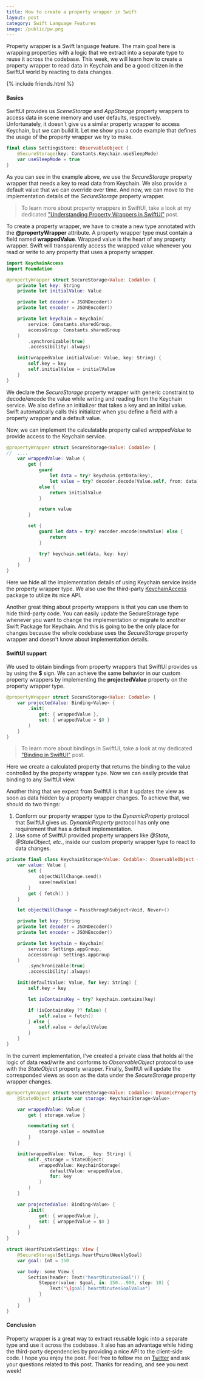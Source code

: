 ```yaml
---
title: How to create a property wrapper in Swift
layout: post
category: Swift Language Features
image: /public/pw.png
---
```


Property wrapper is a Swift language feature. The main goal here is wrapping properties with a logic that we extract into a separate type to reuse it across the codebase. This week, we will learn how to create a property wrapper to read data in Keychain and be a good citizen in the SwiftUI world by reacting to data changes.

{% include friends.html %}

#### Basics
SwiftUI provides us *SceneStorage* and *AppStorage* property wrappers to access data in scene memory and user defaults, respectively. Unfortunately, it doesn't give us a similar property wrapper to access Keychain, but we can build it. Let me show you a code example that defines the usage of the property wrapper we try to make.

```swift
final class SettingsStore: ObservableObject {
    @SecureStorage(key: Constants.Keychain.useSleepMode)
    var useSleepMode = true
}
```

As you can see in the example above, we use the *SecureStorage* property wrapper that needs a key to read data from Keychain. We also provide a default value that we can override over time. And now, we can move to the implementation details of the *SecureStorage* property wrapper.

> To learn more about property wrappers in SwiftUI, take a look at my dedicated ["Understanding Property Wrappers in SwiftUI"](/2019/06/12/understanding-property-wrappers-in-swiftui/) post.

To create a property wrapper, we have to create a new type annotated with the **@propertyWrapper** attribute. A property wrapper type must contain a field named **wrappedValue**. Wrapped value is the heart of any property wrapper. Swift will transparently access the wrapped value whenever you read or write to any property that uses a property wrapper.

```swift
import KeychainAccess
import Foundation

@propertyWrapper struct SecureStorage<Value: Codable> {
    private let key: String
    private let initialValue: Value

    private let decoder = JSONDecoder()
    private let encoder = JSONEncoder()

    private let keychain = Keychain(
        service: Constants.sharedGroup,
        accessGroup: Constants.sharedGroup
    )
        .synchronizable(true)
        .accessibility(.always)

    init(wrappedValue initialValue: Value, key: String) {
        self.key = key
        self.initialValue = initialValue
    }
}
```

We declare the *SecureStorage* property wrapper with generic constraint to decode/encode the value while writing and reading from the Keychain service. We also define an initializer that takes a key and an initial value. Swift automatically calls this initializer when you define a field with a property wrapper and a default value.

Now, we can implement the calculatable property called *wrappedValue* to provide access to the Keychain service.

```swift
@propertyWrapper struct SecureStorage<Value: Codable> {
//  ....
    var wrappedValue: Value {
        get {
            guard
                let data = try? keychain.getData(key),
                let value = try? decoder.decode(Value.self, from: data)
            else {
                return initialValue
            }

            return value
        }

        set {
            guard let data = try? encoder.encode(newValue) else {
                return
            }

            try? keychain.set(data, key: key)
        }
    }
}
```

Here we hide all the implementation details of using Keychain service inside the property wrapper type. We also use the third-party [KeychainAccess](https://github.com/kishikawakatsumi/KeychainAccess) package to utilize its nice API. 

Another great thing about property wrappers is that you can use them to hide third-party code. You can easily update the SecureStorage type whenever you want to change the implementation or migrate to another Swift Package for Keychain. And this is going to be the only place for changes because the whole codebase uses the *SecureStorage* property wrapper and doesn't know about implementation details.

#### SwiftUI support
We used to obtain bindings from property wrappers that SwiftUI provides us by using the **$** sign. We can achieve the same behavior in our custom property wrappers by implementing the **projectedValue** property on the property wrapper type.

```swift
@propertyWrapper struct SecureStorage<Value: Codable> {
    var projectedValue: Binding<Value> {
        .init(
            get: { wrappedValue },
            set: { wrappedValue = $0 }
        )
    }
}
```

> To learn more about bindings in SwiftUI, take a look at my dedicated ["Binding in SwiftUI"](/2020/04/08/binding-in-swiftui/) post.

Here we create a calculated property that returns the binding to the value controlled by the property wrapper type. Now we can easily provide that binding to any SwiftUI view.

Another thing that we expect from SwiftUI is that it updates the view as soon as data hidden by a property wrapper changes. To achieve that, we should do two things:
1. Conform our property wrapper type to the *DynamicProperty* protocol that SwiftUI gives us. *DynamicProperty* protocol has only one requirement that has a default implementation.
2. Use some of SwiftUI provided property wrappers like *@State, @StateObject, etc.*, inside our custom property wrapper type to react to data changes.

```swift
private final class KeychainStorage<Value: Codable>: ObservableObject {
    var value: Value {
        set {
            objectWillChange.send()
            save(newValue)
        }
        get { fetch() }
    }

    let objectWillChange = PassthroughSubject<Void, Never>()

    private let key: String
    private let decoder = JSONDecoder()
    private let encoder = JSONEncoder()

    private let keychain = Keychain(
        service: Settings.appGroup,
        accessGroup: Settings.appGroup
    )
        .synchronizable(true)
        .accessibility(.always)

    init(defaultValue: Value, for key: String) {
        self.key = key

        let isContainsKey = try? keychain.contains(key)

        if (isContainsKey ?? false) {
            self.value = fetch()
        } else {
            self.value = defaultValue
        }
    }
}
```

In the current implementation, I've created a private class that holds all the logic of data read/write and conforms to *ObservableObject* protocol to use with the *StateObject* property wrapper. Finally, SwiftUI will update the corresponded views as soon as the data under the *SecureStorage* property wrapper changes.

```swift
@propertyWrapper struct SecureStorage<Value: Codable>: DynamicProperty {
    @StateObject private var storage: KeychainStorage<Value>

    var wrappedValue: Value {
        get { storage.value }

        nonmutating set {
            storage.value = newValue
        }
    }

    init(wrappedValue: Value, _ key: String) {
        self._storage = StateObject(
            wrappedValue: KeychainStorage(
                defaultValue: wrappedValue,
                for: key
            )
        )
    }

    var projectedValue: Binding<Value> {
        .init(
            get: { wrappedValue },
            set: { wrappedValue = $0 }
        )
    }
}

struct HeartPointsSettings: View {
    @SecureStorage(Settings.heartPoinstWeeklyGoal)
    var goal: Int = 150

    var body: some View {
        Section(header: Text("heartMinutesGoal")) {
            Stepper(value: $goal, in: 150...900, step: 10) {
                Text("\(goal) heartMinutesGoalValue")
            }
        }
    }
}
```

#### Conclusion
Property wrapper is a great way to extract reusable logic into a separate type and use it across the codebase. It also has an advantage while hiding the third-party dependencies by providing a nice API to the client-side code. I hope you enjoy the post. Feel free to follow me on [Twitter](https://twitter.com/mecid) and ask your questions related to this post. Thanks for reading, and see you next week!
